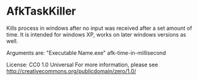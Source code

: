 # AfkTaskKiller
Kills process in windows after no input was received after a set amount of time.
It is intended for windows XP, works on later windows versions as well.

Arguments are: "Executable Name.exe" afk-time-in-millisecond

License: CC0 1.0 Universal
For more information, please see
<http://creativecommons.org/publicdomain/zero/1.0/>
